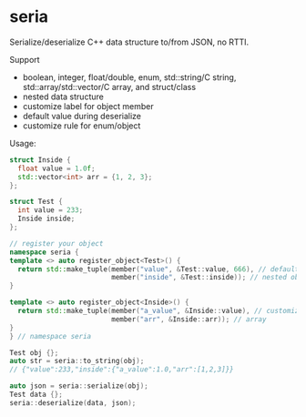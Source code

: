 # seria
Serialize/deserialize C++ data structure to/from JSON, no RTTI.

Support
- boolean, integer, float/double, enum, std::string/C string, std::array/std::vector/C array, and struct/class
- nested data structure
- customize label for object member
- default value during deserialize
- customize rule for enum/object

Usage:
```c++
struct Inside {
  float value = 1.0f;
  std::vector<int> arr = {1, 2, 3};
};

struct Test {
  int value = 233;
  Inside inside;
};

// register your object
namespace seria {
template <> auto register_object<Test>() {
  return std::make_tuple(member("value", &Test::value, 666), // default value
                         member("inside", &Test::inside)); // nested object
}

template <> auto register_object<Inside>() {
  return std::make_tuple(member("a_value", &Inside::value), // customize label
                         member("arr", &Inside::arr)); // array
}
} // namespace seria

Test obj {};
auto str = seria::to_string(obj);
// {"value":233,"inside":{"a_value":1.0,"arr":[1,2,3]}}

auto json = seria::serialize(obj);
Test data {};
seria::deserialize(data, json);
``` 
